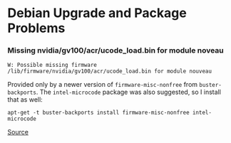 Debian Upgrade and Package Problems
===================================


### Missing nvidia/gv100/acr/ucode_load.bin for module noveau

    W: Possible missing firmware /lib/firmware/nvidia/gv100/acr/ucode_load.bin for module nouveau

Provided only by a newer version of `firmware-misc-nonfree` from
`buster-backports`. The `intel-microcode` package was also suggested, so I
install that as well:

    apt-get -t buster-backports install firmware-misc-nonfree intel-microcode

[Source](https://comeandtechit.wordpress.com/2019/12/09/possible-missing-firmware-lib-firmware-nvidia-gv100-acr-ucode_load-bin-for-module-nouveau/)

